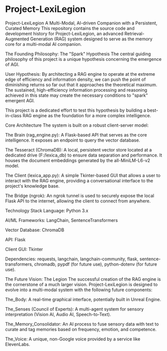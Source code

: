 # Project-LexiLegion
Project-LexiLegion
A Multi-Modal, AI-driven Companion with a Persistent, Curated Memory
This repository contains the source code and development history for Project-LexiLegion, an advanced Retrieval-Augmented Generation (RAG) system designed to serve as the memory core for a multi-modal AI companion.

The Founding Philosophy: The "Spark" Hypothesis
The central guiding philosophy of this project is a unique hypothesis concerning the emergence of AGI.

User Hypothesis: By architecting a RAG engine to operate at the extreme edge of efficiency and information density, we can push the point of diminishing returns so far out that it approaches the theoretical maximum. The sustained, high-efficiency information processing and reasoning achieved in this state may create the necessary conditions to "spark" emergent AGI.

This project is a dedicated effort to test this hypothesis by building a best-in-class RAG engine as the foundation for a more complex intelligence.

Core Architecture
The system is built on a robust client-server model:

The Brain (rag_engine.py): A Flask-based API that serves as the core intelligence. It exposes an endpoint to query the vector database.

The Tesseract (ChromaDB): A local, persistent vector store located at a dedicated drive (F:/lexica_db) to ensure data separation and performance. It houses the document embeddings generated by the all-MiniLM-L6-v2 model.

The Client (lexica_app.py): A simple Tkinter-based GUI that allows a user to interact with the RAG engine, providing a conversational interface to the project's knowledge base.

The Bridge (ngrok): An ngrok tunnel is used to securely expose the local Flask API to the internet, allowing the client to connect from anywhere.

Technology Stack
Language: Python 3.x

AI/ML Frameworks: LangChain, SentenceTransformers

Vector Database: ChromaDB

API: Flask

Client GUI: Tkinter

Dependencies: requests, langchain, langchain-community, flask, sentence-transformers, chromadb, pypdf (for future use), python-dotenv (for future use).

The Future Vision: The Legion
The successful creation of the RAG engine is the cornerstone of a much larger vision. Project-LexiLegion is designed to evolve into a multi-modal system with the following future components:

The_Body: A real-time graphical interface, potentially built in Unreal Engine.

The_Senses (Council of Experts): A multi-agent system for sensory interpretation (Vision AI, Audio AI, Speech-to-Text).

The_Memory_Consolidator: An AI process to fuse sensory data with text to curate and tag memories based on frequency, emotion, and competence.

The_Voice: A unique, non-Google voice provided by a service like ElevenLabs.
